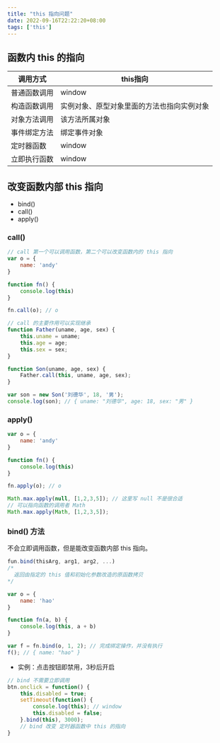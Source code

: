 ```yaml
---
title: "this 指向问题"
date: 2022-09-16T22:22:20+08:00
tags: ['this']
---
```


## 函数内 this 的指向

| 调用方式     | this指向                                   |
| ------------ | ------------------------------------------ |
| 普通函数调用 | window                                     |
| 构造函数调用 | 实例对象、原型对象里面的方法也指向实例对象 |
| 对象方法调用 | 该方法所属对象                             |
| 事件绑定方法 | 绑定事件对象                               |
| 定时器函数   | window                                     |
| 立即执行函数 | window                                     |

## 改变函数内部 this 指向

* bind()
* call()
* apply()

### call()

```js
// call 第一个可以调用函数，第二个可以改变函数内的 this 指向
var o = {
	name: 'andy'
}

function fn() {
	console.log(this)
}

fn.call(o); // o
```

```js
// call 的主要作用可以实现继承
function Father(uname, age, sex) {
	this.uname = uname;
	this.age = age;
	this.sex = sex;
}

function Son(uname, age, sex) {
	Father.call(this, uname, age, sex);
}

var son = new Son('刘德华', 18, '男');
console.log(son); // { uname: "刘德华", age: 18, sex: "男" }
```

### apply()

```js
var o = {
	name: 'andy'
}

function fn() {
	console.log(this)
}

fn.apply(o); // o
```

```js
Math.max.apply(null, [1,2,3,5]); // 这里写 null 不是很合适
// 可以指向函数的调用者 Math
Math.max.apply(Math, [1,2,3,5]);
```

### bind() 方法

不会立即调用函数，但是能改变函数内部 this 指向。

```js
fun.bind(thisArg, arg1, arg2, ...)
/*
  返回由指定的 this 值和初始化参数改造的原函数拷贝
*/
```

```js
var o = {
	name: 'hao'
}

function fn(a, b) {
	console.log(this, a + b)
}

var f = fn.bind(o, 1, 2); // 完成绑定操作，并没有执行
f(); // { name: "hao" }
```

- 实例：点击按钮即禁用，3秒后开启

```js
// bind 不需要立即调用
btn.onclick = function() {
	this.disabled = true;
	setTimeout(function() {
		console.log(this); // window
        this.disabled = false;
	}.bind(this), 3000);
	// bind 改变 定时器函数中 this 的指向
}
```